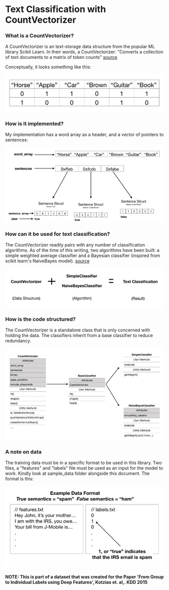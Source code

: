 # Text Classification with CountVectorizer

### What is a CountVectorizer?
A CountVectorizer is an text-storage data structure from the popular ML library Scikit Learn. In their words, a CountVectorizer:  "Converts a collection of text documents to a matrix of token counts"  [source](https://scikit-learn.org/stable/modules/generated/sklearn.feature_extraction.text.CountVectorizer.html)

Conceptually, it looks something like this:

![CountVectorizer](static/conceptually.jpeg "Count Vectorizer")

### How is it implemented?

My implementation has a word array as a header, and a vector of pointers to sentences:

![Implementation](static/implementation.jpeg "Implementation")

### How can it be used for text classification?

The CountVectorizer readily pairs with any number of classification algorithms.  As of the time of this writing, two algorithms have been built: a simple weighted average classifier and a Bayesian classifier (inspired from scikit learn's NaiveBayes model). [source](https://scikit-learn.org/stable/modules/naive_bayes.html)

![algo](static/algo.jpeg "algo")

### How is the code structured?

The CountVectorizer is a standalone class that is only concerned with holding the data.  The classifiers inherit from a base classifier to reduce redundancy.

![Structure](static/structure.jpeg "Structure")

### A note on data

The training data must be in a specific format to be used in this library.  Two files, a "features" and "labels" file must be used as an input for the model to work. Kindly look at sample_data folder alongside this document. The format is this:

![data](static/data.jpeg "data")

#### NOTE: This is part of a dataset that was created for the Paper 'From Group to Individual Labels using Deep Features', Kotzias et. al,. KDD 2015
